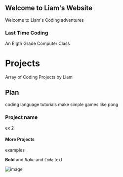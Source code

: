 ## Welcome to Liam's Website

Welcome to Liam's Coding adventures

### Last Time Coding

An Eigth Grade Computer Class

# Projects

Array of Coding Projects by Liam
## Plan

coding language tutorials 
make simple games like pong

### Project name

ex 2

#### More Projects

examples

**Bold** and _Italic_ and `Code` text

![image](https://user-images.githubusercontent.com/77748560/106822804-c9dab280-664d-11eb-8a26-9462050ecef9.png)



